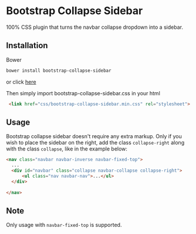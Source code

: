 Bootstrap Collapse Sidebar
===================
100% CSS plugin that turns the navbar collapse dropdown into a sidebar. 



Installation
-------------
Bower
```sh
bower install bootstrap-collapse-sidebar
```

or click [here](https://github.com/lucavandro/bootstrap-collapse-sidebar/archive/master.zip)


Then simply import bootstrap-collapse-sidebar.css in your html

```html
 <link href="css/bootstrap-collapse-sidebar.min.css" rel="stylesheet">
```

Usage
-------------
Bootstrap collapse sidebar doesn't require any extra markup.
Only if you wish to place the sidebar on the right,  add the class ```collapse-right``` along with the class ```collapse```, like in the example below:
```html
<nav class="navbar navbar-inverse navbar-fixed-top">
  ...
  <div id="navbar" class="collapse navbar-collapse collapse-right">
      <ul class="nav navbar-nav">...</ul>
  </div>
      
</nav>
``` 

Note
-------------
Only usage with ```navbar-fixed-top``` is supported.


